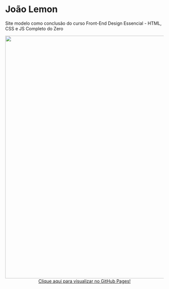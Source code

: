 # João Lemon
Site modelo como conclusão do curso Front-End Design Essencial - HTML, CSS e JS Completo do Zero

<div align="center">
<img src="https://user-images.githubusercontent.com/83375136/196283332-1b7b0d37-e1e6-4784-b60c-e7bba776238e.png" width="770px" />
</div>
<div align="center">
<a href="https://mistermisunderstood.github.io/JoaoLemon/#" >Clique aqui para visualizar no GitHub Pages!</a>
</div>
